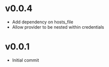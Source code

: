 # v0.0.4
* Add dependency on hosts_file
* Allow provider to be nested within credentials

# v0.0.1
* Initial commit

